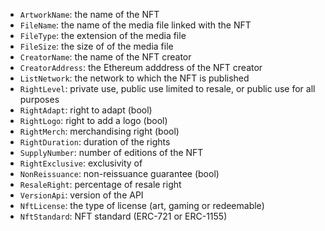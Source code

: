 - `ArtworkName`: the name of the NFT
- `FileName`: the name of the media file linked with the NFT
- `FileType`: the extension of the media file
- `FileSize`: the size of of the media file
- `CreatorName`: the name of the NFT creator
- `CreatorAddress`: the Ethereum adddress of the NFT creator
- `ListNetwork`: the network to which the NFT is published
- `RightLevel`: private use, public use limited to resale, or public use for all purposes
- `RightAdapt`: right to adapt (bool)
- `RightLogo`: right to add a logo (bool)
- `RightMerch`: merchandising right (bool)
- `RightDuration`: duration of the rights
- `SupplyNumber`: number of editions of the NFT
- `RightExclusive`: exclusivity of
- `NonReissuance`: non-reissuance guarantee (bool)
- `ResaleRight`: percentage of resale right
- `VersionApi`: version of the API
- `NftLicense`: the type of license (art, gaming or redeemable)
- `NftStandard`: NFT standard (ERC-721 or ERC-1155)
